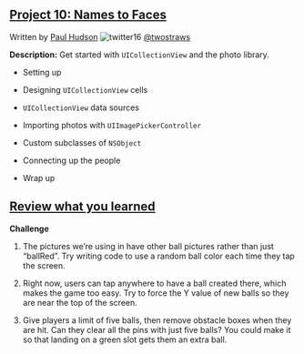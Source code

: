 ## [Project 10: Names to Faces](https://www.hackingwithswift.com/read/10/overview)
Written by [Paul Hudson](https://www.hackingwithswift.com/about)  ![twitter16](https://github.com/juliangyurov/PH-Project6a/assets/13259596/445c8ea0-65c4-4dba-8e1f-3f2750f0ef51)
  [@twostraws](https://twitter.com/twostraws)

**Description:** Get started with `UICollectionView` and the photo library.

- Setting up

- Designing `UICollectionView` cells

- `UICollectionView` data sources

- Importing photos with `UIImagePickerController`

- Custom subclasses of `NSObject`

- Connecting up the people

- Wrap up

 ## [Review what you learned](https://www.hackingwithswift.com/review/hws/project-11-names-to-faces)

**Challenge**

1. The pictures we’re using in have other ball pictures rather than just “ballRed”. Try writing code to use a random ball color each time they tap the screen.

2. Right now, users can tap anywhere to have a ball created there, which makes the game too easy. Try to force the Y value of new balls so they are near the top of the screen.

3. Give players a limit of five balls, then remove obstacle boxes when they are hit. Can they clear all the pins with just five balls? You could make it so that landing on a green slot gets them an extra ball.
